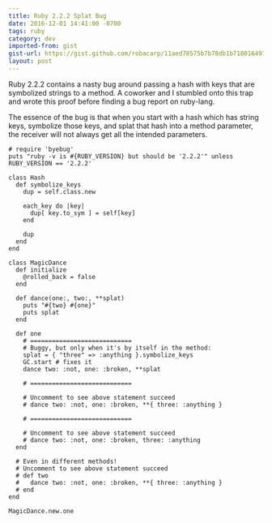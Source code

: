 ```yaml
---
title: Ruby 2.2.2 Splat Bug
date: 2016-12-01 14:41:00 -0700
tags: ruby
category: dev
imported-from: gist
gist-url: https://gist.github.com/robacarp/11aed78575b7b78db1b718016497f6aa
layout: post
---
```


Ruby 2.2.2 contains a nasty bug around passing a hash with keys that are symbolized strings to a method. A coworker and I stumbled onto this trap and wrote this proof before finding a bug report on ruby-lang.

The essence of the bug is that when you start with a hash which has string keys, symbolize those keys, and splat that hash into a method parameter, the receiver will not always get all the intended parameters.

    # require 'byebug'
    puts "ruby -v is #{RUBY_VERSION} but should be '2.2.2'" unless RUBY_VERSION == '2.2.2'

    class Hash
      def symbolize_keys
        dup = self.class.new

        each_key do |key|
          dup[ key.to_sym ] = self[key]
        end

        dup
      end
    end

    class MagicDance
      def initialize
        @rolled_back = false
      end

      def dance(one:, two:, **splat)
        puts "#{two} #{one}"
        puts splat
      end

      def one
        # ============================
        # Buggy, but only when it's by itself in the method:
        splat = { "three" => :anything }.symbolize_keys
        GC.start # fixes it
        dance two: :not, one: :broken, **splat

        # ============================

        # Uncomment to see above statement succeed
        # dance two: :not, one: :broken, **{ three: :anything }

        # ============================

        # Uncomment to see above statement succeed
        # dance two: :not, one: :broken, three: :anything
      end

      # Even in different methods!
      # Uncomment to see above statement succeed
      # def two
      #   dance two: :not, one: :broken, **{ three: :anything }
      # end
    end

    MagicDance.new.one
